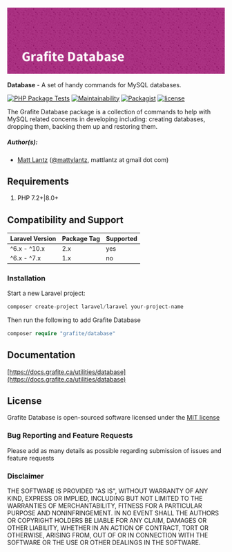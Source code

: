 ![Grafite Database](GrafiteDatabase-banner.png)

**Database** - A set of handy commands for MySQL databases.

[![PHP Package Tests](https://github.com/grafiteinc/Database/workflows/PHP%20Package%20Tests/badge.svg)](https://github.com/grafiteinc/Database/actions?query=workflow%3A%22PHP+Package+Tests%22)
[![Maintainability](https://api.codeclimate.com/v1/badges/47f054f3cab8dbb2d49d/maintainability)](https://codeclimate.com/github/GrafiteInc/Database/maintainability)
[![Packagist](https://img.shields.io/packagist/dt/grafite/database.svg)](https://packagist.org/packages/grafite/database)
[![license](https://img.shields.io/github/license/mashape/apistatus.svg)](https://packagist.org/packages/grafite/database)

The Grafite Database package is a collection of commands to help with MySQL related concerns in developing including: creating databases, dropping them, backing them up and restoring them.

##### Author(s):
* [Matt Lantz](https://github.com/mlantz) ([@mattylantz](http://twitter.com/mattylantz), mattlantz at gmail dot com)

## Requirements

1. PHP 7.2+|8.0+

## Compatibility and Support

| Laravel Version | Package Tag | Supported |
|-----------------|-------------|-----------|
| ^6.x - ^10.x | 2.x | yes |
| ^6.x - ^7.x | 1.x | no |

### Installation

Start a new Laravel project:
```php
composer create-project laravel/laravel your-project-name
```

Then run the following to add Grafite Database
```php
composer require "grafite/database"
```

## Documentation

[https://docs.grafite.ca/utilities/database](https://docs.grafite.ca/utilities/database)

## License
Grafite Database is open-sourced software licensed under the [MIT license](http://opensource.org/licenses/MIT)

### Bug Reporting and Feature Requests
Please add as many details as possible regarding submission of issues and feature requests

### Disclaimer
THE SOFTWARE IS PROVIDED "AS IS", WITHOUT WARRANTY OF ANY KIND, EXPRESS OR IMPLIED, INCLUDING BUT NOT LIMITED TO THE WARRANTIES OF MERCHANTABILITY, FITNESS FOR A PARTICULAR PURPOSE AND NONINFRINGEMENT. IN NO EVENT SHALL THE AUTHORS OR COPYRIGHT HOLDERS BE LIABLE FOR ANY CLAIM, DAMAGES OR OTHER LIABILITY, WHETHER IN AN ACTION OF CONTRACT, TORT OR OTHERWISE, ARISING FROM, OUT OF OR IN CONNECTION WITH THE SOFTWARE OR THE USE OR OTHER DEALINGS IN THE SOFTWARE.
